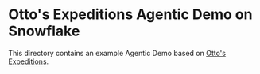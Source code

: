# Otto's Expeditions Agentic Demo on Snowflake

This directory contains an example Agentic Demo based on [Otto's Expeditions](https://github.com/ascend-io/ascend-community-internal/tree/main/ottos-expeditions).

